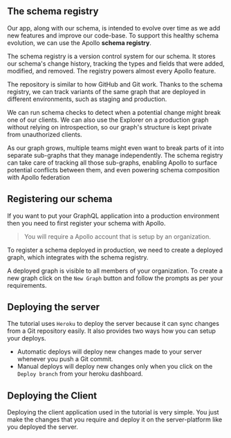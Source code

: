 ## The schema registry
Our app, along with our schema, is intended to evolve over time as we add new features and improve our code-base. To support this healthy schema evolution, we can use the Apollo **schema registry**.

The schema registry is a version control system for our schema. It stores our schema's change history, tracking the types and fields that were added, modified, and removed. The registry powers almost every Apollo feature.

The repository is similar to how GitHub and Git work. Thanks to the schema registry, we can track variants of the same graph that are deployed in different environments, such as staging and production.

We can run schema checks to detect when a potential change might break one of our clients. We can also use the Explorer on a production graph without relying on introspection, so our graph's structure is kept private from unauthorized clients.

As our graph grows, multiple teams might even want to break parts of it into separate sub-graphs that they manage independently. The schema registry can take care of tracking all those sub-graphs, enabling Apollo to surface potential conflicts between them, and even powering schema composition with Apollo federation

## Registering our schema
If you want to put your GraphQL application into a production environment then you need to first register your schema with Apollo.

> You will require a Apollo account that is setup by an organization.

To register a schema deployed in production, we need to create a deployed graph, which integrates with the schema registry. 

A deployed graph is visible to all members of your organization. To create a new graph click on the `New Graph` button and follow the prompts as per your requirements.

## Deploying the server
The tutorial uses `Heroku` to deploy the server because it can sync changes from a Git repository easily. It also provides two ways how you can setup your deploys.

- Automatic deploys will deploy new changes made to your server whenever you push a Git commit.
- Manual deploys will deploy new changes only when you click on the `Deploy branch` from your heroku dashboard.

## Deploying the Client
Deploying the client application used in the tutorial is very simple. You just make the  changes that you require and deploy it on the server-platform like you deployed the server.